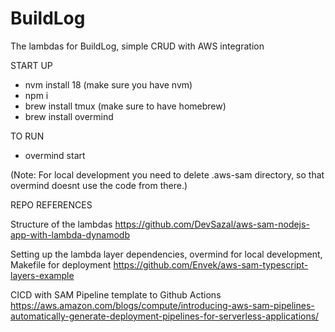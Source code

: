 # BuildLog

The lambdas for BuildLog, simple CRUD with AWS integration

START UP

-   nvm install 18 (make sure you have nvm)
-   npm i
-   brew install tmux (make sure to have homebrew)
-   brew install overmind

TO RUN

-   overmind start

(Note: For local development you need to delete .aws-sam directory, so that overmind doesnt use the code from there.)

REPO REFERENCES

Structure of the lambdas
https://github.com/DevSazal/aws-sam-nodejs-app-with-lambda-dynamodb

Setting up the lambda layer dependencies, overmind for local development, Makefile for deployment
https://github.com/Envek/aws-sam-typescript-layers-example

CICD with SAM Pipeline template to Github Actions
https://aws.amazon.com/blogs/compute/introducing-aws-sam-pipelines-automatically-generate-deployment-pipelines-for-serverless-applications/
